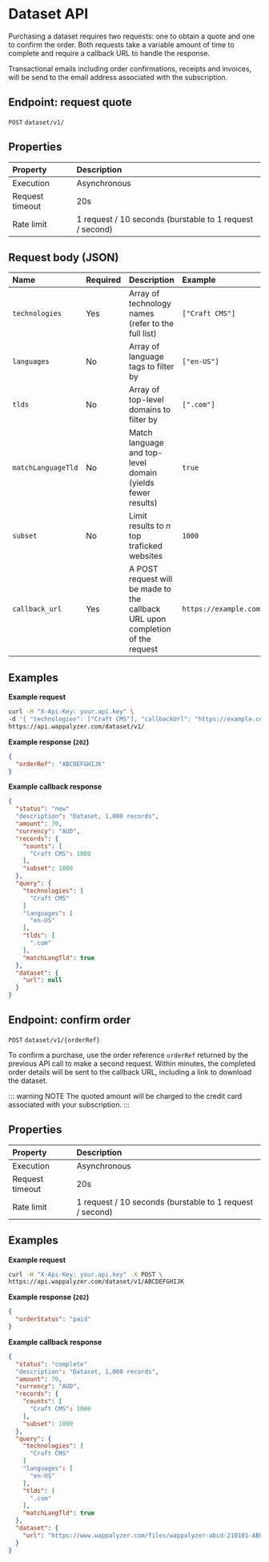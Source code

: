 # Dataset API

Purchasing a dataset requires two requests: one to obtain a quote and one to confirm the order. Both requests take a variable amount of time to complete and require a callback URL to handle the response.

Transactional emails including order confirmations, receipts and invoices, will be send to the email address associated with the subscription.


## Endpoint: request quote

`POST` `dataset/v1/`


## Properties

| Property        | Description                                                                                                                      |
|:----------------|:-------------------------------------------------------- |
| Execution       | Asynchronous                                             |
| Request timeout | 20s                                                      |
| Rate limit      | 1 request / 10 seconds (burstable to 1 request / second) | 


## Request body (JSON)

| Name               | Required | Description                                                                    | Example               |
|:------------------ |:-------- |:------------------------------------------------------------------------------ |:--------------------- |
| `technologies`     | Yes      | Array of technology names (refer to the full list)                             | `["Craft CMS"]`       |
| `languages`        | No       | Array of language tags to filter by                                            | `["en-US"]`           |
| `tlds`             | No       | Array of top-level domains to filter by                                        | `[".com"]`            |
| `matchLanguageTld` | No       | Match language and top-level domain (yields fewer results)                     | `true`                |
| `subset`           | No       | Limit results to *n* top traficked websites                                    | `1000`                |
| `callback_url`     | Yes      | A POST request will be made to the callback URL upon completion of the request | `https://example.com` |


## Examples

**Example request**

``` sh
curl -H "X-Api-Key: your.api.key" \
-d '{ "technologies": ["Craft CMS"], "callbackUrl": "https://example.com" }' \
https://api.wappalyzer.com/dataset/v1/
```

**Example response (`202`)**

``` json
{
  "orderRef": "ABCDEFGHIJK"
}
```

**Example callback response**

``` json
{
  "status": "new"
  "description": "Dataset, 1,000 records",
  "amount": 70,
  "currency": "AUD",
  "records": {
    "counts": [
      "Craft CMS": 1000
    ],
    "subset": 1000
  },
  "query": {
    "technologies": [
      "Craft CMS"
    ]
    "languages": [
      "en-US"
    ],
    "tlds": [
      ".com"
    ],
    "matchLangTld": true
  },
  "dataset": {
    "url": null
  }
}
```


## Endpoint: confirm order

`POST` `dataset/v1/{orderRef}`

To confirm a purchase, use the order reference `orderRef` returned by the previous API call to make a second request. Within minutes, the completed order details will be sent to the callback URL, including a link to download the dataset.

::: warning NOTE
The quoted amount will be charged to the credit card associated with your subscription.
:::


## Properties

| Property        | Description                                                                                                                      |
|:----------------|:-------------------------------------------------------- |
| Execution       | Asynchronous                                             |
| Request timeout | 20s                                                      |
| Rate limit      | 1 request / 10 seconds (burstable to 1 request / second) |


## Examples

**Example request**

``` sh
curl -H "X-Api-Key: your.api.key" -X POST \
https://api.wappalyzer.com/dataset/v1/ABCDEFGHIJK
```

**Example response (`202`)**

``` json
{
  "orderStatus": "paid"
}
```

**Example callback response**

``` json
{
  "status": "complete"
  "description": "Dataset, 1,000 records",
  "amount": 70,
  "currency": "AUD",
  "records": {
    "counts": [
      "Craft CMS": 1000
    ],
    "subset": 1000
  },
  "query": {
    "technologies": [
      "Craft CMS"
    ]
    "languages": [
      "en-US"
    ],
    "tlds": [
      ".com"
    ],
    "matchLangTld": true
  },
  "dataset": {
    "url": "https://www.wappalyzer.com/files/wappalyzer-abcd-210101-ABCDEFGHIJK.zip"
  }
}
```
